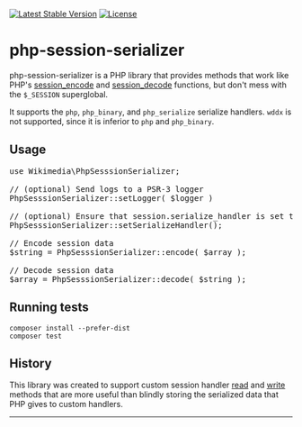 [![Latest Stable Version]](https://packagist.org/packages/wikimedia/php-session-serializer) [![License]](https://packagist.org/packages/wikimedia/php-session-serializer)

php-session-serializer
======================

php-session-serializer is a PHP library that provides methods that work like
PHP's [session_encode][phpencode] and [session_decode][phpdecode]
functions, but don't mess with the `$_SESSION` superglobal.

It supports the `php`, `php_binary`, and `php_serialize` serialize handlers.
`wddx` is not supported, since it is inferior to `php` and `php_binary`.


Usage
-----

<pre lang="php">
use Wikimedia\PhpSesssionSerializer;

// (optional) Send logs to a PSR-3 logger
PhpSesssionSerializer::setLogger( $logger )

// (optional) Ensure that session.serialize_handler is set to a usable value
PhpSesssionSerializer::setSerializeHandler();

// Encode session data
$string = PhpSesssionSerializer::encode( $array );

// Decode session data
$array = PhpSesssionSerializer::decode( $string );
</pre>

Running tests
-------------

    composer install --prefer-dist
    composer test


History
-------

This library was created to support custom session handler [read][] and
[write][] methods that are more useful than blindly storing the serialized data
that PHP gives to custom handlers.


---
[phpencode]: https://php.net/manual/en/function.session-encode.php
[phpdecode]: https://php.net/manual/en/function.session-decode.php
[read]: https://php.net/manual/en/sessionhandlerinterface.read.php
[write]: https://php.net/manual/en/sessionhandlerinterface.write.php
[Latest Stable Version]: https://poser.pugx.org/wikimedia/php-session-serializer/v/stable.svg
[License]: https://poser.pugx.org/wikimedia/php-session-serializer/license.svg
